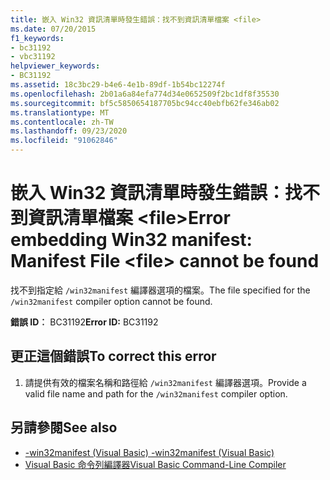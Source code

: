 ```yaml
---
title: 嵌入 Win32 資訊清單時發生錯誤：找不到資訊清單檔案 <file>
ms.date: 07/20/2015
f1_keywords:
- bc31192
- vbc31192
helpviewer_keywords:
- BC31192
ms.assetid: 18c3bc29-b4e6-4e1b-89df-1b54bc12274f
ms.openlocfilehash: 2b01a6a84efa774d34e0652509f2bc1df8f35530
ms.sourcegitcommit: bf5c5850654187705bc94cc40ebfb62fe346ab02
ms.translationtype: MT
ms.contentlocale: zh-TW
ms.lasthandoff: 09/23/2020
ms.locfileid: "91062846"
---
```

# <a name="error-embedding-win32-manifest-manifest-file-file-cannot-be-found"></a><span data-ttu-id="a8491-102">嵌入 Win32 資訊清單時發生錯誤：找不到資訊清單檔案 \<file></span><span class="sxs-lookup"><span data-stu-id="a8491-102">Error embedding Win32 manifest: Manifest File \<file> cannot be found</span></span>

<span data-ttu-id="a8491-103">找不到指定給 `/win32manifest` 編譯器選項的檔案。</span><span class="sxs-lookup"><span data-stu-id="a8491-103">The file specified for the `/win32manifest` compiler option cannot be found.</span></span>  
  
 <span data-ttu-id="a8491-104">**錯誤 ID︰** BC31192</span><span class="sxs-lookup"><span data-stu-id="a8491-104">**Error ID:** BC31192</span></span>  
  
## <a name="to-correct-this-error"></a><span data-ttu-id="a8491-105">更正這個錯誤</span><span class="sxs-lookup"><span data-stu-id="a8491-105">To correct this error</span></span>  
  
1. <span data-ttu-id="a8491-106">請提供有效的檔案名稱和路徑給 `/win32manifest` 編譯器選項。</span><span class="sxs-lookup"><span data-stu-id="a8491-106">Provide a valid file name and path for the `/win32manifest` compiler option.</span></span>  
  
## <a name="see-also"></a><span data-ttu-id="a8491-107">另請參閱</span><span class="sxs-lookup"><span data-stu-id="a8491-107">See also</span></span>

- [<span data-ttu-id="a8491-108">-win32manifest (Visual Basic) </span><span class="sxs-lookup"><span data-stu-id="a8491-108">-win32manifest (Visual Basic)</span></span>](../reference/command-line-compiler/win32manifest.md)
- [<span data-ttu-id="a8491-109">Visual Basic 命令列編譯器</span><span class="sxs-lookup"><span data-stu-id="a8491-109">Visual Basic Command-Line Compiler</span></span>](../reference/command-line-compiler/index.md)
